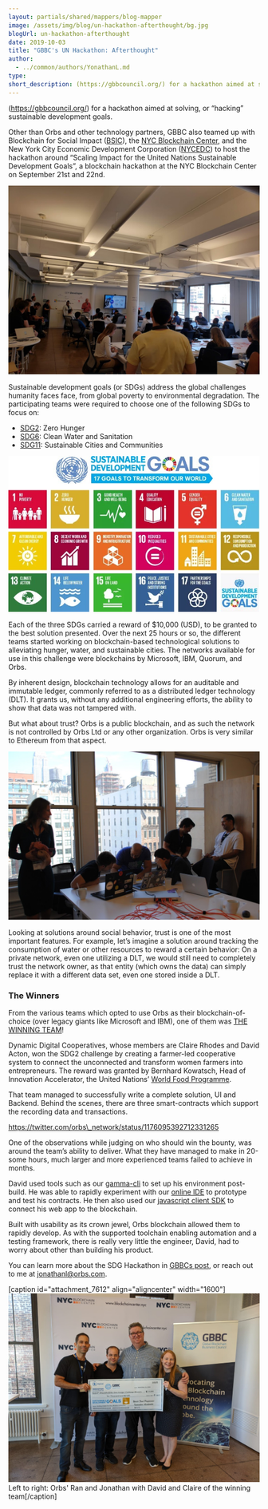 ```yaml
---
layout: partials/shared/mappers/blog-mapper
image: /assets/img/blog/un-hackathon-afterthought/bg.jpg
blogUrl: un-hackathon-afterthought
date: 2019-10-03
title: "GBBC's UN Hackathon: Afterthought"
author:
  - ../common/authors/YonathanL.md
type:
short_description: (https://gbbcouncil.org/) for a hackathon aimed at solving, or “hacking” sustainable development goals.
---
```


(https://gbbcouncil.org/) for a hackathon aimed at solving, or “hacking” sustainable development goals.

Other than Orbs and other technology partners, GBBC also teamed up with Blockchain for Social Impact ([BSIC](https://blockchainforsocialimpact.com/)), the [NYC Blockchain Center](https://blockchaincenter.nyc/), and the New York City Economic Development Corporation ([NYCEDC](https://edc.nyc/)) to host the hackathon around “Scaling Impact for the United Nations Sustainable Development Goals”, a blockchain hackathon at the NYC Blockchain Center on September 21st and 22nd.

![](/assets/img/blog/un-hackathon-afterthought/hackathon-2.jpg)

Sustainable development goals (or SDGs) address the global challenges humanity faces face, from global poverty to environmental degradation. The participating teams were required to choose one of the following SDGs to focus on:

- [SDG2](https://www.un.org/sustainabledevelopment/hunger/): Zero Hunger
- [SDG6](https://www.un.org/sustainabledevelopment/water-and-sanitation/): Clean Water and Sanitation
- [SDG11](https://www.un.org/sustainabledevelopment/cities/): Sustainable Cities and Communities

![](/assets/img/blog/un-hackathon-afterthought/dddsdgs.jpg)

Each of the three SDGs carried a reward of $10,000 (USD), to be granted to the best solution presented. Over the next 25 hours or so, the different teams started working on blockchain-based technological solutions to alleviating hunger, water, and sustainable cities. The networks available for use in this challenge were blockchains by Microsoft, IBM, Quorum, and Orbs.

By inherent design, blockchain technology allows for an auditable and immutable ledger, commonly referred to as a distributed ledger technology (DLT). It grants us, without any additional engineering efforts, the ability to show that data was not tampered with.

But what about trust? Orbs is a public blockchain, and as such the network is not controlled by Orbs Ltd or any other organization. Orbs is very similar to Ethereum from that aspect.

![](/assets/img/blog/un-hackathon-afterthought/hackathon-1.jpg)

Looking at solutions around social behavior, trust is one of the most important features. For example, let’s imagine a solution around tracking the consumption of water or other resources to reward a certain behavior: On a private network, even one utilizing a DLT, we would still need to completely trust the network owner, as that entity (which owns the data) can simply replace it with a different data set, even one stored inside a DLT.

### **The Winners**

From the various teams which opted to use Orbs as their blockchain-of-choice (over legacy giants like Microsoft and IBM), one of them was [THE WINNING TEAM](https://medium.com/@GBBC/the-gbbc-hosts-hackathon-showcasing-how-blockchain-technology-can-be-used-to-advance-un-sdgs-67855f76a010)!

Dynamic Digital Cooperatives, whose members are Claire Rhodes and David Acton, won the SDG2 challenge by creating a farmer-led cooperative system to connect the unconnected and transform women farmers into entrepreneurs. The reward was granted by Bernhard Kowatsch, Head of Innovation Accelerator, the United Nations’ [World Food Programme](https://www.wfp.org/).

That team managed to successfully write a complete solution, UI and Backend. Behind the scenes, there are three smart-contracts which support the recording data and transactions.

https://twitter.com/orbs\_network/status/1176095392712331265

One of the observations while judging on who should win the bounty, was around the team’s ability to deliver. What they have managed to make in 20-some hours, much larger and more experienced teams failed to achieve in months.

David used tools such as our [gamma-cli](https://docs.orbs.network) to set up his environment post-build. He was able to rapidly experiment with our [online IDE](https://playground.orbs.network) to prototype and test his contracts. He then also used our [javascript client SDK](https://github.com/orbs-network/orbs-client-sdk-javascript) to connect his web app to the blockchain.

Built with usability as its crown jewel, Orbs blockchain allowed them to rapidly develop. As with the supported toolchain enabling automation and a testing framework, there is really very little the engineer, David, had to worry about other than building his product.

You can learn more about the SDG Hackathon in [GBBCs post](https://medium.com/@GBBC/the-gbbc-hosts-hackathon-showcasing-how-blockchain-technology-can-be-used-to-advance-un-sdgs-67855f76a010), or reach out to me at [jonathanl@orbs.com](mailto:jonathanl@orbs.com).

\[caption id="attachment_7612" align="aligncenter" width="1600"\]![](/assets/img/blog/un-hackathon-afterthought/ran-and-yonathan-at-hackathon.jpeg) Left to right: Orbs' Ran and Jonathan with David and Claire of the winning team\[/caption\]
